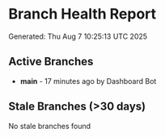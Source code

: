 # Branch Health Report
Generated: Thu Aug  7 10:25:13 UTC 2025

## Active Branches
- **main** - 17 minutes ago by Dashboard Bot

## Stale Branches (>30 days)
No stale branches found
